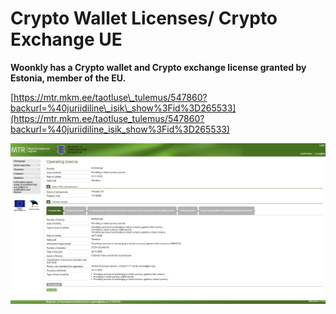 # Crypto Wallet Licenses/ Crypto Exchange UE

**Woonkly has a Crypto wallet and Crypto exchange license granted by Estonia, member of the EU.**  


[https://mtr.mkm.ee/taotluse\_tulemus/547860?backurl=%40juriidiline\_isik\_show%3Fid%3D265533](https://mtr.mkm.ee/taotluse_tulemus/547860?backurl=%40juriidiline_isik_show%3Fid%3D265533)

>

![](.gitbook/assets/image%20%2881%29.png)

